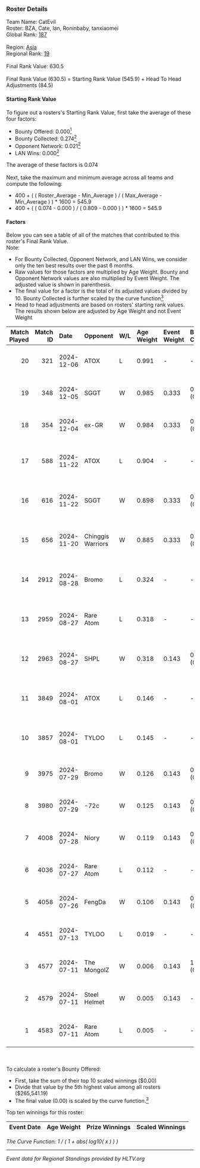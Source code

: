 ### Roster Details<br />
Team Name: CatEvil<br />
Roster: BZA, Cate, lan, Roninbaby, tanxiaomei<br />
Global Rank: [187](../../standings_global_2025_01_06.md)<br />
<br />
Region: [Asia]( ../../standings_asia_2025_01_06.md)<br />
Regional Rank: [19]( ../../standings_asia_2025_01_06.md)<br />
<br />
Final Rank Value:  630.5<br />
<br />
Final Rank Value (630.5) = Starting Rank Value (545.9) + Head To Head Adjustments (84.5)<br />

#### Starting Rank Value<br />
To figure out a rosters's Starting Rank Value, first take the average of these four factors:<br />
- Bounty Offered: 0.000[<sup>1</sup>](#table2)
- Bounty Collected: 0.274[<sup>2</sup>](#table1)
- Opponent Network: 0.021[<sup>2</sup>](#table1)
- LAN Wins: 0.000[<sup>2</sup>](#table1)

The average of these factors is 0.074<br />
<br />
Next, take the maximum and minimum average across all teams and compute the following:<br />
- 400 + ( ( Roster_Average - Min_Average ) / ( Max_Average - Min_Average ) ) * 1600 = 545.9
- 400 + ( ( 0.074 - 0.000 ) / ( 0.809 - 0.000 ) ) * 1600 = 545.9


#### Factors<br />
Below you can see a table of all of the matches that contributed to this roster's Final Rank Value.<br />
Note:<br />

- For Bounty Collected, Opponent Network, and LAN Wins, we consider only the ten best results over the past 6 months.
- Raw values for those factors are multiplied by Age Weight. Bounty and Opponent Network values are also multiplied by Event Weight. The adjusted value is shown in parenthesis.
- The final value for a factor is the total of its adjusted values divided by 10. Bounty Collected is further scaled by the curve function[<sup>3</sup>](#curveFunction)
- Head to head adjustments are based on rosters' starting rank values. The results shown below are adjusted by Age Weight and not Event Weight
<span id="table1"></span><br />


| Match Played | Match ID | Date       | Opponent          | W/L | Age Weight | Event Weight | Bounty Collected | Opponent Network | LAN Wins  | H2H Adj. | Roster                                         |
| -: | -: | :- | :- | :- | :- | :- | :- | :- | :- | -: | :- |
|           20 |      321 | 2024-12-06 | ATOX              | L   | 0.991      | -            | -                | -                | -         |    -1.69 | BZA, Cate, lan, Roninbaby, tanxiaomei          |
|           19 |      348 | 2024-12-05 | SGGT              | W   | 0.985      | 0.333        | 0.003 (0.001)    | 0.111 (0.037)    | 0 (0.000) |    18.89 | BZA, Cate, lan, Roninbaby, tanxiaomei          |
|           18 |      354 | 2024-12-04 | ex-GR             | W   | 0.984      | 0.333        | 0.026 (0.009)    | 0.135 (0.044)    | 0 (0.000) |    21.89 | BZA, Cate, lan, Roninbaby, tanxiaomei          |
|           17 |      588 | 2024-11-22 | ATOX              | L   | 0.904      | -            | -                | -                | -         |    -1.12 | Biuckmt, BZA, Roninbaby, rubeN, tanxiaomei     |
|           16 |      616 | 2024-11-22 | SGGT              | W   | 0.898      | 0.333        | 0.003 (0.001)    | 0.111 (0.033)    | 0 (0.000) |    18.64 | Biuckmt, BZA, Roninbaby, rubeN, tanxiaomei     |
|           15 |      656 | 2024-11-20 | Chinggis Warriors | W   | 0.885      | 0.333        | 0.037 (0.011)    | 0.317 (0.093)    | 0 (0.000) |    23.61 | Biuckmt, BZA, Roninbaby, rubeN, tanxiaomei     |
|           14 |     2912 | 2024-08-28 | Bromo             | L   | 0.324      | -            | -                | -                | -         |    -3.29 | Biuckmt, BZA, Roninbaby, RW, tanxiaomei        |
|           13 |     2959 | 2024-08-27 | Rare Atom         | L   | 0.318      | -            | -                | -                | -         |    -0.72 | Biuckmt, BZA, Roninbaby, RW, tanxiaomei        |
|           12 |     2963 | 2024-08-27 | SHPL              | W   | 0.318      | 0.143        | 0.000 (0.000)    | 0.027 (0.001)    | 0 (0.000) |     3.06 | Biuckmt, BZA, Roninbaby, RW, tanxiaomei        |
|           11 |     3849 | 2024-08-01 | ATOX              | L   | 0.146      | -            | -                | -                | -         |    -0.13 | Biuckmt, BZA, Roninbaby, splashske, tanxiaomei |
|           10 |     3857 | 2024-08-01 | TYLOO             | L   | 0.145      | -            | -                | -                | -         |    -0.62 | Biuckmt, BZA, Roninbaby, splashske, tanxiaomei |
|            9 |     3975 | 2024-07-29 | Bromo             | W   | 0.126      | 0.143        | 0.009 (0.000)    | 0.129 (0.002)    | 0 (0.000) |     2.71 | Biuckmt, BZA, lan, Roninbaby, tanxiaomei       |
|            8 |     3980 | 2024-07-29 | -72c              | W   | 0.125      | 0.143        | 0.000 (0.000)    | 0.005 (0.000)    | 0 (0.000) |     1.21 | Biuckmt, BZA, lan, Roninbaby, tanxiaomei       |
|            7 |     4008 | 2024-07-28 | Niory             | W   | 0.119      | 0.143        | 0.000 (0.000)    | 0.042 (0.001)    | 0 (0.000) |     1.15 | Biuckmt, BZA, lan, Roninbaby, tanxiaomei       |
|            6 |     4036 | 2024-07-27 | Rare Atom         | L   | 0.112      | -            | -                | -                | -         |    -0.25 | Biuckmt, BZA, lan, Roninbaby, tanxiaomei       |
|            5 |     4058 | 2024-07-26 | FengDa            | W   | 0.106      | 0.143        | 0.000 (0.000)    | -                | 0 (0.000) |     1.02 | Biuckmt, BZA, lan, Roninbaby, tanxiaomei       |
|            4 |     4551 | 2024-07-13 | TYLOO             | L   | 0.019      | -            | -                | -                | -         |    -0.08 | Biuckmt, BZA, lan, Roninbaby, tanxiaomei       |
|            3 |     4577 | 2024-07-11 | The MongolZ       | W   | 0.006      | 0.143        | 1.000 (0.001)    | 0.660 (0.001)    | 0 (0.000) |     0.18 | Biuckmt, BZA, lan, Roninbaby, tanxiaomei       |
|            2 |     4579 | 2024-07-11 | Steel Helmet      | W   | 0.005      | 0.143        | -                | 0.013 (0.000)    | -         |     0.05 | Biuckmt, BZA, lan, Roninbaby, tanxiaomei       |
|            1 |     4583 | 2024-07-11 | Rare Atom         | L   | 0.005      | -            | -                | -                | -         |    -0.01 | Biuckmt, BZA, lan, Roninbaby, tanxiaomei       |

<br />
<span id="table2"></span><br />
To calculate a roster's Bounty Offered:<br />

- First, take the sum of their top 10 scaled winnings ($0.00)
- Divide that value by the 5th highest value among all rosters ($265,541.19)
- The final value (0.00) is scaled by the curve function.[<sup>3</sup>](#curveFunction)

Top ten winnings for this roster:<br />

| Event Date | Age Weight | Prize Winnings | Scaled Winnings |
| :- | -: | :- | :- |


<span id="curveFunction"></span>_The Curve Function: 1 / ( 1 + abs( log10( x ) ) )_<br />

---
_Event data for Regional Standings provided by HLTV.org_<br />
